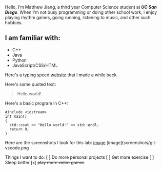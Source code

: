 Hello, I'm Matthew Jiang, a third year Computer Science student at ***UC San Diego***. When I'm not busy programming or doing other school work, I enjoy playing rhythm games, going running, listening to music, and other such hobbies.

## I am familiar with:
- C++
- Java
- Python
- JavaScript/CSS/HTML

Here's a typing speed [website](https://matthewmjiang.github.io/keymasher/) that I made a while back.

Here's some quoted text:
> Hello world!

Here's a basic program in C++:
```
#include <iostream>
int main()
{
  std::cout << "Hello world!" << std::endl;
  return 0;
}
```

Here are the screenshots I took for this lab:
[image](screenshots/git-command-line.png)
[image](screenshots/git-vscode.png

Things I want to do:
[ ] Do more personal projects
[ ] Get more exercise
[ ] Sleep better
[x] ~~play more video games~~


